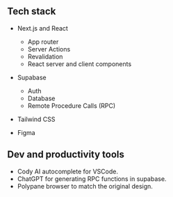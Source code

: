 ## Tech stack

- Next.js and React
  - App router
  - Server Actions
  - Revalidation
  - React server and client components

- Supabase
  - Auth
  - Database
  - Remote Procedure Calls (RPC)

- Tailwind CSS
- Figma

## Dev and productivity tools

- Cody AI autocomplete for VSCode.
- ChatGPT for generating RPC functions in supabase.
- Polypane browser to match the original design.
